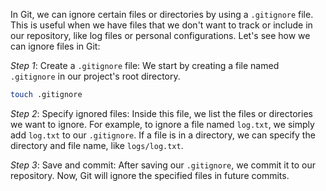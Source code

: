 In Git, we can ignore certain files or directories by using a `.gitignore` file. This is useful when we have files that we don't want to track or include in our repository, like log files or personal configurations. Let's see how we can ignore files in Git:

_Step 1_: Create a `.gitignore` file: We start by creating a file named `.gitignore` in our project's root directory.

```bash
touch .gitignore
```

_Step 2_: Specify ignored files: Inside this file, we list the files or directories we want to ignore. For example, to ignore a file named `log.txt`, we simply add `log.txt` to our `.gitignore`. If a file is in a directory, we can specify the directory and file name, like `logs/log.txt`.

_Step 3_: Save and commit: After saving our `.gitignore`, we commit it to our repository. Now, Git will ignore the specified files in future commits.
